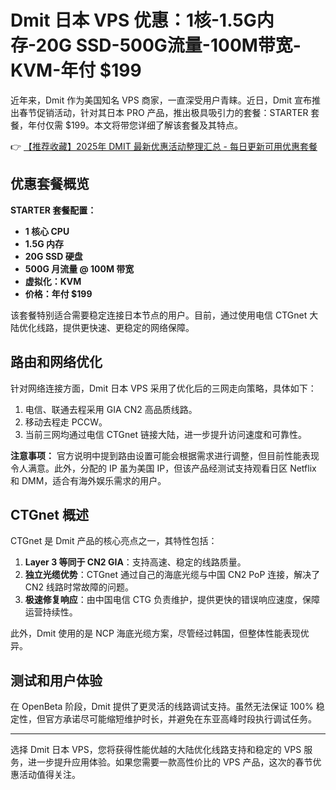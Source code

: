 # Dmit 日本 VPS 优惠：1核-1.5G内存-20G SSD-500G流量-100M带宽-KVM-年付 $199

近年来，Dmit 作为美国知名 VPS 商家，一直深受用户青睐。近日，Dmit 宣布推出春节促销活动，针对其日本 PRO 产品，推出极具吸引力的套餐：STARTER 套餐，年付仅需 $199。本文将带您详细了解该套餐及其特点。

👉 [【推荐收藏】2025年 DMIT 最新优惠活动整理汇总 - 每日更新可用优惠套餐](https://bit.ly/dmit_coupon)

## 优惠套餐概览

**STARTER 套餐配置：**
- **1 核心 CPU**
- **1.5G 内存**
- **20G SSD 硬盘**
- **500G 月流量 @ 100M 带宽**
- **虚拟化：KVM**
- **价格：年付 $199**

该套餐特别适合需要稳定连接日本节点的用户。目前，通过使用电信 CTGnet 大陆优化线路，提供更快速、更稳定的网络保障。

## 路由和网络优化

针对网络连接方面，Dmit 日本 VPS 采用了优化后的三网走向策略，具体如下：
1. 电信、联通去程采用 GIA CN2 高品质线路。
2. 移动去程走 PCCW。
3. 当前三网均通过电信 CTGnet 链接大陆，进一步提升访问速度和可靠性。

**注意事项：**
官方说明中提到路由设置可能会根据需求进行调整，但目前性能表现令人满意。此外，分配的 IP 虽为美国 IP，但该产品经测试支持观看日区 Netflix 和 DMM，适合有海外娱乐需求的用户。

## CTGnet 概述

CTGnet 是 Dmit 产品的核心亮点之一，其特性包括：
1. **Layer 3 等同于 CN2 GIA**：支持高速、稳定的线路质量。
2. **独立光缆优势**：CTGnet 通过自己的海底光缆与中国 CN2 PoP 连接，解决了 CN2 线路时常故障的问题。
3. **极速修复响应**：由中国电信 CTG 负责维护，提供更快的错误响应速度，保障运营持续性。

此外，Dmit 使用的是 NCP 海底光缆方案，尽管经过韩国，但整体性能表现优异。

## 测试和用户体验

在 OpenBeta 阶段，Dmit 提供了更灵活的线路调试支持。虽然无法保证 100% 稳定性，但官方承诺尽可能缩短维护时长，并避免在东亚高峰时段执行调试任务。

---

选择 Dmit 日本 VPS，您将获得性能优越的大陆优化线路支持和稳定的 VPS 服务，进一步提升应用体验。如果您需要一款高性价比的 VPS 产品，这次的春节优惠活动值得关注。